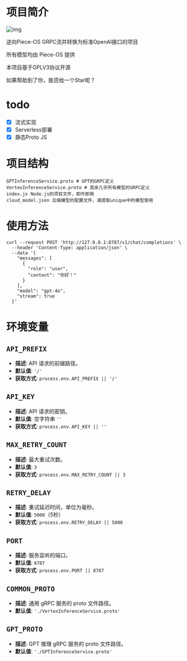 # 项目简介
![img](https://raw.githubusercontent.com/pieces-app/pieces-os-client-sdk-for-csharp/main/assets/pieces-logo.png)

逆向Piece-OS GRPC流并转换为标准OpenAI接口的项目

所有模型均由 Piece-OS 提供

本项目基于GPLV3协议开源

如果帮助到了你，能否给一个Star呢？ 
# todo
- [x] 流式实现
- [x] Serverless部署
- [x] 静态Proto JS

# 项目结构
```
GPTInferenceService.proto # GPT的GRPC定义
VertexInferenceService.proto # 其余几乎所有模型的GRPC定义
index.js Node.js的项目文件，即开即用
cloud_model.json 云端模型的配置文件，请提取unique中的模型使用
```

# 使用方法
```curl
curl --request POST 'http://127.0.0.1:8787/v1/chat/completions' \
  --header 'Content-Type: application/json' \
  --data '{
    "messages": [
      {
        "role": "user",
        "content": "你好！"
      }
    ],
    "model": "gpt-4o",
    "stream": true
  }'
```

# 环境变量
## `API_PREFIX`
- **描述**: API 请求的前缀路径。
- **默认值**: `'/'`
- **获取方式**: `process.env.API_PREFIX || '/'`

## `API_KEY`
- **描述**: API 请求的密钥。
- **默认值**: 空字符串 `''`
- **获取方式**: `process.env.API_KEY || ''`

## `MAX_RETRY_COUNT`
- **描述**: 最大重试次数。
- **默认值**: `3`
- **获取方式**: `process.env.MAX_RETRY_COUNT || 3`

## `RETRY_DELAY`
- **描述**: 重试延迟时间，单位为毫秒。
- **默认值**: `5000`（5秒）
- **获取方式**: `process.env.RETRY_DELAY || 5000`

## `PORT`
- **描述**: 服务监听的端口。
- **默认值**: `8787`
- **获取方式**: `process.env.PORT || 8787`

## `COMMON_PROTO`
- **描述**: 通用 gRPC 服务的 proto 文件路径。
- **默认值**: `'./VertexInferenceService.proto'`

## `GPT_PROTO`
- **描述**: GPT 推理 gRPC 服务的 proto 文件路径。
- **默认值**: `'./GPTInferenceService.proto'`

